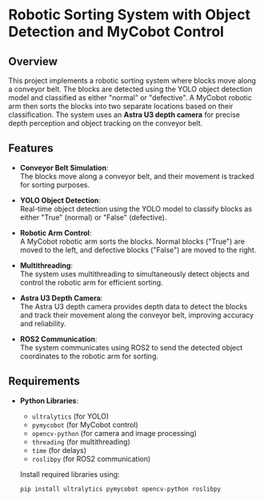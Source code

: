 # Robotic Sorting System with Object Detection and MyCobot Control

## Overview

This project implements a robotic sorting system where blocks move along a conveyor belt. The blocks are detected using the YOLO object detection model and classified as either "normal" or "defective". A MyCobot robotic arm then sorts the blocks into two separate locations based on their classification. The system uses an **Astra U3 depth camera** for precise depth perception and object tracking on the conveyor belt.

## Features

- **Conveyor Belt Simulation**:  
  The blocks move along a conveyor belt, and their movement is tracked for sorting purposes.

- **YOLO Object Detection**:  
  Real-time object detection using the YOLO model to classify blocks as either "True" (normal) or "False" (defective).

- **Robotic Arm Control**:  
  A MyCobot robotic arm sorts the blocks. Normal blocks ("True") are moved to the left, and defective blocks ("False") are moved to the right.

- **Multithreading**:  
  The system uses multithreading to simultaneously detect objects and control the robotic arm for efficient sorting.

- **Astra U3 Depth Camera**:  
  The Astra U3 depth camera provides depth data to detect the blocks and track their movement along the conveyor belt, improving accuracy and reliability.

- **ROS2 Communication**:  
  The system communicates using ROS2 to send the detected object coordinates to the robotic arm for sorting.

## Requirements

- **Python Libraries**:
  - `ultralytics` (for YOLO)
  - `pymycobot` (for MyCobot control)
  - `opencv-python` (for camera and image processing)
  - `threading` (for multithreading)
  - `time` (for delays)
  - `roslibpy` (for ROS2 communication)

  Install required libraries using:
  ```bash
  pip install ultralytics pymycobot opencv-python roslibpy
